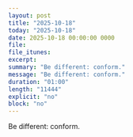 ```yaml
---
layout: post
title: "2025-10-18"
today: "2025-10-18"
date: 2025-10-18 00:00:00 0000
file:
file_itunes:
excerpt:
summary: "Be different: conform."
message: "Be different: conform."
duration: "01:00"
length: "11444"
explicit: "no"
block: "no"
---
```

Be different: conform.

